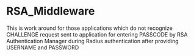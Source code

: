 # RSA_Middleware
This is work around for those applications which do not recognize CHALLENGE request sent to application for entering PASSCODE by RSA Authentication Manager during Radius authentication after providing USERNAME and PASSWORD
